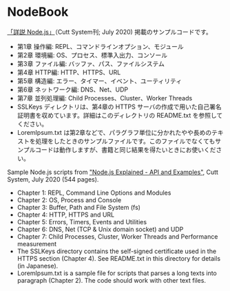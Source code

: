 # NodeBook

[「詳説 Node.js」](http://www.cutt.co.jp/book/978-4-87783-489-0.html)（Cutt System刊; July 2020) 掲載のサンプルコードです。

- 第1章 操作編: REPL、コマンドラインオプション、モジュール
- 第2章 環境編: OS、プロセス、標準入出力、コンソール
- 第3章 ファイル編: バッファ、パス、ファイルシステム
- 第4章 HTTP編: HTTP、HTTPS、URL
- 第5章 構造編: エラー、タイマー、イベント、ユーティリティ
- 第6章 ネットワーク編: DNS、Net、UDP
- 第7章 並列処理編: Child Processes、Cluster、Worker Threads
- SSLKeys ディレクトリは、第4章の HTTPS サーバの作成で用いた自己署名証明書を収めています。詳細はこのディレクトリの README.txt を参照してください。
- LoremIpsum.txt は第2章などで、パラグラフ単位に分かれたやや長めのテキストを処理をしたときのサンプルファイルです。このファイルでなくてもサンプルコードは動作しますが、書籍と同じ結果を得たいときにお使いください。

Sample Node.js scripts from ["Node.js Explained - API and Examples"](http://www.cutt.co.jp/book/978-4-87783-489-0.html), Cutt System, July 2020 (544 pages).

- Chapter 1: REPL, Command Line Options and Modules
- Chapter 2: OS, Process and Console
- Chapter 3: Buffer, Path and File System (fs)
- Chapter 4: HTTP, HTTPS and URL
- Chapter 5: Errors, Timers, Events and Utilities
- Chapter 6: DNS, Net (TCP & Unix domain socket) and UDP
- Chapter 7: Child Processes, Cluster, Worker Threads and Performance measurement
- The SSLKeys directory contains the self-signed certificate used in the HTTPS section (Chapter 4). See README.txt in this directory for details (in Japanese).
- LoremIpsum.txt is a sample file for scripts that parses a long texts into paragraph (Chapter 2). The code should work with other text files.
